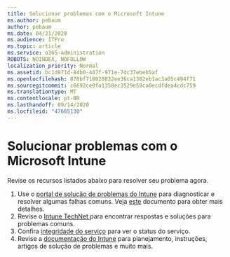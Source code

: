 ```yaml
---
title: Solucionar problemas com o Microsoft Intune
ms.author: pebaum
author: pebaum
ms.date: 04/21/2020
ms.audience: ITPro
ms.topic: article
ms.service: o365-administration
ROBOTS: NOINDEX, NOFOLLOW
localization_priority: Normal
ms.assetid: bc1d971d-84b0-447f-971e-7dc37ebeb5af
ms.openlocfilehash: 870bf718028832ee36ca1382eb1ac3a05c494f71
ms.sourcegitcommit: c6692ce0fa1358ec3529e59ca0ecdfdea4cdc759
ms.translationtype: MT
ms.contentlocale: pt-BR
ms.lasthandoff: 09/14/2020
ms.locfileid: "47665130"
---
```

# <a name="troubleshoot-issues-with-microsoft-intune"></a>Solucionar problemas com o Microsoft Intune

Revise os recursos listados abaixo para resolver seu problema agora.
  
1. Use o [portal de solução de problemas do Intune](https://devicemanagement.microsoft.com/#blade/Microsoft_Intune_DeviceSettings/TroubleshootBlade) para diagnosticar e resolver algumas falhas comuns. Veja [este](https://docs.microsoft.com/intune/help-desk-operators) documento para obter mais detalhes.  
2. Revise o [Intune TechNet ](https://social.technet.microsoft.com/forums/home?forum=microsoftintuneprod)para encontrar respostas e soluções para problemas comuns.  
3. Confira [integridade do serviço](https://portal.office.com/AdminPortal/Home#/servicehealth) para ver o status do serviço.   
4. Revise a [documentação do Intune](https://docs.microsoft.com/intune/) para planejamento, instruções, artigos de solução de problemas e muito mais. 